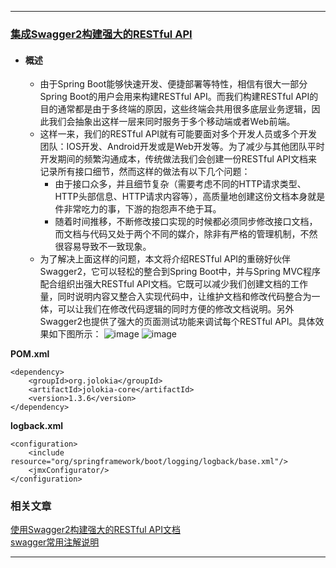 ----
### [集成Swagger2构建强大的RESTful API](https://github.com/timebusker/spring-boot/tree/master/spring-boot-12-Swagger2)

- #### 概述
  + 由于Spring Boot能够快速开发、便捷部署等特性，相信有很大一部分Spring Boot的用户会用来构建RESTful API。而我们构建RESTful API的目的通常都是由于多终端的原因，这些终端会共用很多底层业务逻辑，因此我们会抽象出这样一层来同时服务于多个移动端或者Web前端。  
  + 这样一来，我们的RESTful API就有可能要面对多个开发人员或多个开发团队：IOS开发、Android开发或是Web开发等。为了减少与其他团队平时开发期间的频繁沟通成本，传统做法我们会创建一份RESTful API文档来记录所有接口细节，然而这样的做法有以下几个问题：  
     * 由于接口众多，并且细节复杂（需要考虑不同的HTTP请求类型、HTTP头部信息、HTTP请求内容等），高质量地创建这份文档本身就是件非常吃力的事，下游的抱怨声不绝于耳。
     * 随着时间推移，不断修改接口实现的时候都必须同步修改接口文档，而文档与代码又处于两个不同的媒介，除非有严格的管理机制，不然很容易导致不一致现象。
  + 为了解决上面这样的问题，本文将介绍RESTful API的重磅好伙伴Swagger2，它可以轻松的整合到Spring Boot中，并与Spring MVC程序配合组织出强大RESTful API文档。它既可以减少我们创建文档的工作量，同时说明内容又整合入实现代码中，让维护文档和修改代码整合为一体，可以让我们在修改代码逻辑的同时方便的修改文档说明。另外Swagger2也提供了强大的页面测试功能来调试每个RESTful API。具体效果如下图所示： 
  ![image](https://github.com/timebusker/spring-boot/raw/master/static/12/1.png?raw=true)
  ![image](https://github.com/timebusker/spring-boot/raw/master/static/12/2.png?raw=true)
	
**POM.xml**
```
<dependency>
    <groupId>org.jolokia</groupId>
    <artifactId>jolokia-core</artifactId>
    <version>1.3.6</version>
</dependency>
```
**logback.xml**
```
<configuration>
    <include resource="org/springframework/boot/logging/logback/base.xml"/>
    <jmxConfigurator/>
</configuration>
```


### 相关文章

[使用Swagger2构建强大的RESTful API文档](http://blog.didispace.com/springbootswagger2/)  
[swagger常用注解说明](http://www.jianshu.com/p/12f4394462d5)  

----